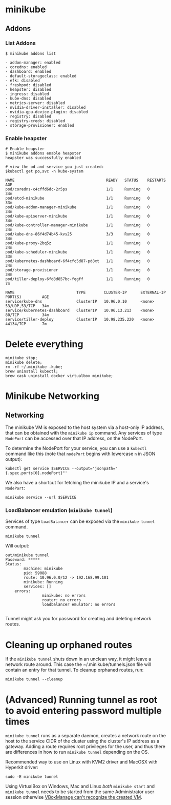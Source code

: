 # minikube

## Addons

### List Addons

```
$ minikube addons list

- addon-manager: enabled
- coredns: enabled
- dashboard: enabled
- default-storageclass: enabled
- efk: disabled
- freshpod: disabled
- heapster: disabled
- ingress: disabled
- kube-dns: disabled
- metrics-server: disabled
- nvidia-driver-installer: disabled
- nvidia-gpu-device-plugin: disabled
- registry: disabled
- registry-creds: disabled
- storage-provisioner: enabled
```


### Enable heapster

```
# Enable heapster
$ minikube addons enable heapster
heapster was successfully enabled

# view the od and service you just created:
$kubectl get po,svc -n kube-system

NAME                                        READY   STATUS    RESTARTS   AGE
pod/coredns-c4cffd6dc-2r5ps                 1/1     Running   0          34m
pod/etcd-minikube                           1/1     Running   0          33m
pod/kube-addon-manager-minikube             1/1     Running   0          34m
pod/kube-apiserver-minikube                 1/1     Running   0          34m
pod/kube-controller-manager-minikube        1/1     Running   0          34m
pod/kube-dns-86f4d74b45-kvs25               3/3     Running   0          34m
pod/kube-proxy-2bq5z                        1/1     Running   0          34m
pod/kube-scheduler-minikube                 1/1     Running   0          33m
pod/kubernetes-dashboard-6f4cfc5d87-pd8xt   1/1     Running   0          34m
pod/storage-provisioner                     1/1     Running   0          34m
pod/tiller-deploy-6fd8d857bc-fqgff          1/1     Running   0          7m

NAME                           TYPE        CLUSTER-IP      EXTERNAL-IP   PORT(S)         AGE
service/kube-dns               ClusterIP   10.96.0.10      <none>        53/UDP,53/TCP   34m
service/kubernetes-dashboard   ClusterIP   10.96.13.213    <none>        80/TCP          34m
service/tiller-deploy          ClusterIP   10.98.235.220   <none>        44134/TCP       7m
```

# Delete everything

```
minikube stop;
minikube delete;
rm -rf ~/.minikube .kube;
brew uninstall kubectl;
brew cask uninstall docker virtualbox minikube;
```


# Minikube Networking

## Networking

The minikube VM is exposed to the host system via a host-only IP address, that can be obtained with the `minikube ip` command.
Any services of type `NodePort` can be accessed over that IP address, on the NodePort.

To determine the NodePort for your service, you can use a `kubectl` command like this (note that `nodePort` begins with lowercase `n` in JSON output):

`kubectl get service $SERVICE --output='jsonpath="{.spec.ports[0].nodePort}"'`

We also have a shortcut for fetching the minikube IP and a service's `NodePort`:

`minikube service --url $SERVICE`

### LoadBalancer emulation (`minikube tunnel`)

Services of type `LoadBalancer` can be exposed via the `minikube tunnel` command.

````shell
minikube tunnel
````

Will output:

```
out/minikube tunnel
Password: *****
Status:
        machine: minikube
        pid: 59088
        route: 10.96.0.0/12 -> 192.168.99.101
        minikube: Running
        services: []
    errors:
                minikube: no errors
                router: no errors
                loadbalancer emulator: no errors


````

Tunnel might ask you for password for creating and deleting network routes.

# Cleaning up orphaned routes

If the `minikube tunnel` shuts down in an unclean way, it might leave a network route around.
This case the ~/.minikube/tunnels.json file will contain an entry for that tunnel.
To cleanup orphaned routes, run:
````
minikube tunnel --cleanup
````

# (Advanced) Running tunnel as root to avoid entering password multiple times

`minikube tunnel` runs as a separate daemon, creates a network route on the host to the service CIDR of the cluster using the cluster's IP address as a gateway.
Adding a route requires root privileges for the user, and thus there are differences in how to run `minikube tunnel` depending on the OS.

Recommended way to use on Linux with KVM2 driver and MacOSX with Hyperkit driver:

`sudo -E minikube tunnel`

Using VirtualBox on Windows, Mac and Linux _both_ `minikube start` and `minikube tunnel` needs to be started from the same Administrator user session otherwise [VBoxManage can't recognize the created VM](https://forums.virtualbox.org/viewtopic.php?f=6&t=81551).
